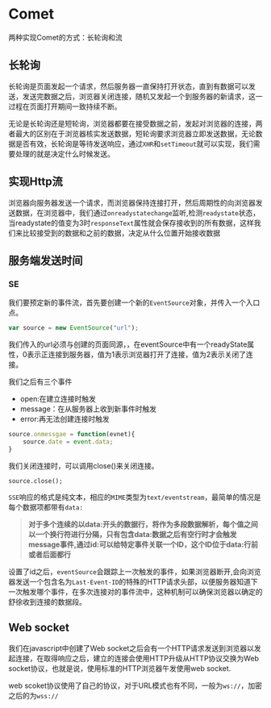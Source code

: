 # Comet

两种实现Comet的方式：长轮询和流

## 长轮询

长轮询是页面发起一个请求，然后服务器一直保持打开状态，直到有数据可以发送，发送完数据之后，浏览器关闭连接，随机又发起一个到服务器的新请求，这一过程在页面打开期间一致持续不断。

无论是长轮询还是短轮询，浏览器都要在接受数据之前，发起对浏览器的连接，两者最大的区别在于浏览器核实发送数据，短轮询要求浏览器立即发送数据，无论数据是否有效，长轮询是等待发送响应，通过`XHR`和`setTimeout`就可以实现，我们需要处理的就是决定什么时候发送。

## 实现Http流

浏览器向服务器发送一个请求，而浏览器保持连接打开，然后周期性的向浏览器发送数据，在浏览器中，我们通过`onreadystatechange`监听,检测`readystate`状态，当readystate的值变为3时`responseText`属性就会保存接收到的所有数据，这样我们来比较接受到的数据和之前的数据，决定从什么位置开始接收数据

## 服务端发送时间

### SE

我们要预定新的事件流，首先要创建一个新的`EventSource`对象，并传入一个入口点。

```js
var source = new EventSource("url");
```

我们传入的url必须与创建的页面同源，，在eventSource中有一个readyState属性，0表示正连接到服务器，值为1表示浏览器打开了连接，值为2表示关闭了连接。

我们之后有三个事件

- open:在建立连接时触发
- message：在从服务器上收到新事件时触发
- error:再无法创建连接时触发

```js
source.onmessgae = function(evnet){
    source.date = event.data;
}
```

我们关闭连接时，可以调用close()来关闭连接。

`source.close();`

`SSE`响应的格式是纯文本，相应的`MIME`类型为`text/eventstream`，最简单的情况是每个数据项都带有`data:`

> **对于多个连续的以data:开头的数据行，将作为多段数据解析，每个值之间以一个换行符进行分隔，只有包含data:数据之后有空行时才会触发message事件,通过id:可以给特定事件关联一个ID，这个ID位于data:行前或者后面都行**

设置了id之后，`eventSource`会跟踪上一次触发的事件，如果浏览器断开,会向浏览器发送一个包含名为`Last-Event-ID`的特殊的HTTP请求头部，以便服务器知道下一次触发哪个事件，在多次连接对的事件流中，这种机制可以确保浏览器以确定的舒徐收到连接的数据段。

## Web  socket

我们在javascript中创建了Web socket之后会有一个HTTP请求发送到浏览器以发起连接，在取得响应之后，建立的连接会使用HTTP升级从HTTP协议交换为Web socket协议，也就是说，使用标准的HTTP浏览器午发使用web socket.

web scoket协议使用了自己的协议，对于URL模式也有不同，一般为`ws://`，加密之后的为`wss://`
